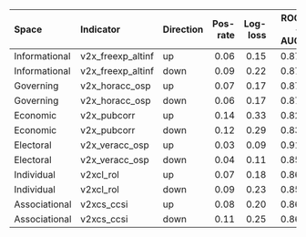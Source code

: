 |Space         |Indicator         |Direction | Pos-rate| Log-loss| ROC-AUC| PR-AUC|
|:-------------|:-----------------|:---------|--------:|--------:|-------:|------:|
|Informational |v2x_freexp_altinf |up        |     0.06|     0.15|    0.87|   0.49|
|Informational |v2x_freexp_altinf |down      |     0.09|     0.22|    0.87|   0.47|
|Governing     |v2x_horacc_osp    |up        |     0.07|     0.17|    0.87|   0.49|
|Governing     |v2x_horacc_osp    |down      |     0.06|     0.17|    0.87|   0.44|
|Economic      |v2x_pubcorr       |up        |     0.14|     0.33|    0.82|   0.45|
|Economic      |v2x_pubcorr       |down      |     0.12|     0.29|    0.83|   0.47|
|Electoral     |v2x_veracc_osp    |up        |     0.03|     0.09|    0.91|   0.53|
|Electoral     |v2x_veracc_osp    |down      |     0.04|     0.11|    0.85|   0.38|
|Individual    |v2xcl_rol         |up        |     0.07|     0.18|    0.86|   0.44|
|Individual    |v2xcl_rol         |down      |     0.09|     0.23|    0.85|   0.50|
|Associational |v2xcs_ccsi        |up        |     0.08|     0.20|    0.86|   0.46|
|Associational |v2xcs_ccsi        |down      |     0.11|     0.25|    0.86|   0.48|
